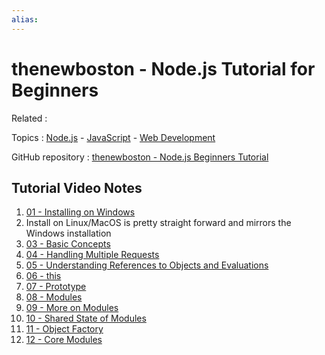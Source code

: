 ```yaml
---
alias:
---
```


# thenewboston - Node.js Tutorial for Beginners

Related : 

Topics :  [Node.js](Node.js) - [JavaScript](../../JavaScript.md)  - [Web Development](../../Web%20Development.md)

GitHub repository : [thenewboston - Node.js Beginners Tutorial](https://github.com/matt2ology/thenewboston-nodejs-beginners-tutorial)

## Tutorial Video Notes

1. [01 - Installing on Windows](01%20-%20Installing%20on%20Windows.md)
2. Install on Linux/MacOS is pretty straight forward and mirrors the Windows installation
3. [03 - Basic Concepts](03%20-%20Basic%20Concepts.md)
4. [04 - Handling Multiple Requests](04%20-%20Handling%20Multiple%20Requests.md)
5. [05 - Understanding References to Objects and Evaluations](05%20-%20Understanding%20References%20to%20Objects%20and%20Evaluations.md)
6. [06 - this](06%20-%20this.md)
7. [07 - Prototype](07%20-%20Prototype.md)
8. [08 - Modules](08%20-%20Modules.md)
9. [09 - More on Modules](09%20-%20More%20on%20Modules.md)
10. [10 - Shared State of Modules](10%20-%20Shared%20State%20of%20Modules.md)
11. [11 - Object Factory](11%20-%20Object%20Factory.md)
12. [12 - Core Modules](12%20-%20Core%20Modules.md)
